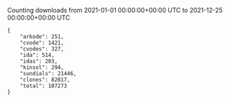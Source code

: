 
Counting downloads from 2021-01-01 00:00:00+00:00 UTC to 2021-12-25 00:00:00+00:00 UTC

```
{
    "arkode": 251,
    "cvode": 1421,
    "cvodes": 327,
    "ida": 514,
    "idas": 203,
    "kinsol": 294,
    "sundials": 21446,
    "clones": 82817,
    "total": 107273
}
```
